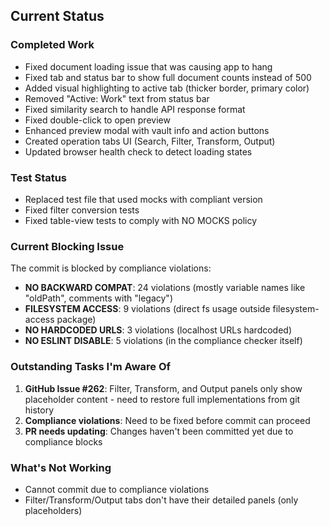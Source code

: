 ## Current Status

### Completed Work
- Fixed document loading issue that was causing app to hang
- Fixed tab and status bar to show full document counts instead of 500
- Added visual highlighting to active tab (thicker border, primary color)
- Removed "Active: Work" text from status bar
- Fixed similarity search to handle API response format
- Fixed double-click to open preview
- Enhanced preview modal with vault info and action buttons
- Created operation tabs UI (Search, Filter, Transform, Output)
- Updated browser health check to detect loading states

### Test Status
- Replaced test file that used mocks with compliant version
- Fixed filter conversion tests
- Fixed table-view tests to comply with NO MOCKS policy

### Current Blocking Issue
The commit is blocked by compliance violations:
- **NO BACKWARD COMPAT**: 24 violations (mostly variable names like "oldPath", comments with "legacy")
- **FILESYSTEM ACCESS**: 9 violations (direct fs usage outside filesystem-access package)
- **NO HARDCODED URLS**: 3 violations (localhost URLs hardcoded)
- **NO ESLINT DISABLE**: 5 violations (in the compliance checker itself)

### Outstanding Tasks I'm Aware Of
1. **GitHub Issue #262**: Filter, Transform, and Output panels only show placeholder content - need to restore full implementations from git history
2. **Compliance violations**: Need to be fixed before commit can proceed
3. **PR needs updating**: Changes haven't been committed yet due to compliance blocks

### What's Not Working
- Cannot commit due to compliance violations
- Filter/Transform/Output tabs don't have their detailed panels (only placeholders)